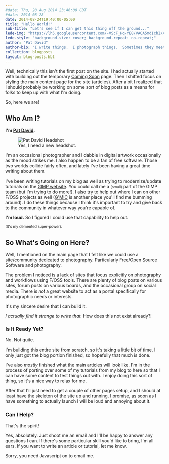```yaml
---
#date: Thu, 28 Aug 2014 23:46:08 CDT
#date: 2014-08-28
date: 2014-08-24T19:40:00-05:00
title: "Hello World!"
sub-title: "Let's see if I can get this thing off the ground..."
lede-img: "https://lh5.googleusercontent.com/-VScF_Hq-YE8/VAOA5mdIchI/AAAAAAAARYs/uj6xLzvyRiY/s0/pixls-background.jpg"
lede-style: "background-size: cover; background-repeat: no-repeat;"
author: "Pat David"
author-bio: "I write things.  I photograph things.  Sometimes they meet.  <br/>I <a href='http://blog.patdavid.net'>blog</a> about various things. I write <a href='http://blog.patdavid.net/p/getting-around-in-gimp.html'>tutorials</a> too."
collection: blogposts
layout: blog-posts.hbt
---
```


Well, technically this isn't the first post on the site.
I had actually started with building out the temporary [Coming Soon](/) page.
Then I shifted focus on styling the main content page for the site (articles).
After a bit I realized that I should probably be working on some sort of blog posts as a means for folks to keep up with what I'm doing.

So, here we are!

## Who Am I?
**I'm [Pat David](http://blog.patdavid.net "Pat David's Blog").**

<!-- FULL-WIDTH -->
<figure class="full-width">
<img src="https://lh3.googleusercontent.com/-GkKqZhlz7YA/U_IWqqkLDYI/AAAAAAAARMI/Wcu4JLy3m1g/s2048/Pat-David-Headshot-Crop-2048-Q60.jpg" alt="Pat David Headshot" />
<figcaption>Yes, I need a new headshot.</figcaptions>
</figure>
<!-- /FULL-WIDTH -->

<!--
<figure> 
<img src="https://lh3.googleusercontent.com/-GkKqZhlz7YA/U_IWqqkLDYI/AAAAAAAARMI/Wcu4JLy3m1g/s2048/Pat-David-Headshot-Crop-2048-Q60.jpg" alt="Pat David Headshot" />
<figcaption>Yes, I need a new headshot.</figcaptions>
</figure>
-->

I'm an occasional photographer and I dabble in digital artwork occasionally as the mood strikes me.
I also happen to be a fan of free software. Those two worlds collide fairly often, and lately I've been having a great time writing about them.

I've been writing tutorials on my blog as well as trying to modernize/update tutorials on the [GIMP website](http://www.gimp.org "GIMP Website"). 
You could call me a <small>(small)</small> part of the GIMP team (but I'm trying to do more!).
I also try to help out where I can on other F/OSS projects as well ([G'MIC](http://gmic.sourceforge.net "G'MIC Homepage") is another place you'll find me bumming around).
I do these things because I think it's important to try and give back to the community in whatever way you're capable of.

**I'm loud.**  So I figured I could use that capability to help out.

<small>(It's my demented super-power).</small>
<!--more-->
## So What's Going on Here?
Well, I mentioned on the main page that I felt like we could use a site/community dedicated to photography.  Particularly Free/Open Source Software and photography.

The problem I noticed is a lack of sites that focus explicitly on photography and workflows using F/OSS tools. 
There are plenty of blog posts on various sites, forum posts on various boards, and the occasional group on social media. 
There is _not_ a great website to act as a portal specifically for photographic needs or interests.

It's my sincere desire that I can build it.

_I actually find it strange to write that._ 
How does this not exist already?!

### Is It Ready Yet?

No.  Not quite.

I'm building this entire site from scratch, so it's taking a little bit of time.
I only just got the blog portion finished, so hopefully that much is done.

I've also _mostly_ finished what the main articles will look like.
I'm in the process of porting over some of my tutorials from my blog to here so that I can have some content to test things out with.
I enjoy doing this sort of thing, so it's a nice way to relax for me.

After that I'll just need to get a couple of other pages setup, and I should at least have the skeleton of the site up and running.
I promise, as soon as I have something to actually launch I will be loud and annoying about it.

### Can I Help?

That's the spirit!

Yes, absolutely. 
Just shoot me an email and I'll be happy to answer any questions I can. 
If there's some particular skill you'd like to bring, I'm all ears.
If you want to write an article or tutorial, let me know.

<script type="text/javascript" language="javascript">
<!--
// Email obfuscator script 2.1 by Tim Williams, University of Arizona
// Random encryption key feature by Andrew Moulden, Site Engineering Ltd
// This code is freeware provided these four comment lines remain intact
// A wizard to generate this code is at http://www.jottings.com/obfuscator/
{ coded = "bMz@bMzkM5Yk.ptz"
  key = "PZRuYeaAcpsl30Th1G9JUtMdFbymI4j2BX8rozQk7OvqDVfCKxiNELSnWw5Hg6"
  shift=coded.length
  link=""
  for (i=0; i<coded.length; i++) {
    if (key.indexOf(coded.charAt(i))==-1) {
      ltr = coded.charAt(i)
      link += (ltr)
    }
    else {     
      ltr = (key.indexOf(coded.charAt(i))-shift+key.length) % key.length
      link += (key.charAt(ltr))
    }
  }
document.write("<a href='mailto:"+link+"'>Email me!</a>")
}
//-->
</script><noscript>Sorry, you need Javascript on to email me.</noscript>
